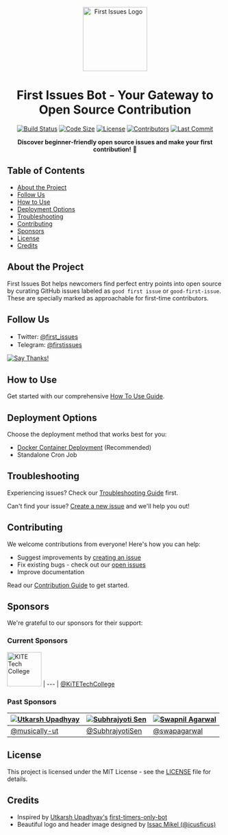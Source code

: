 <div align="center">
  <img src="https://raw.githubusercontent.com/arshadkazmi42/first-issues/master/assets/first_issues_round.png" height="150" alt="First Issues Logo">

#  First Issues Bot - Your Gateway to Open Source Contribution

[![Build Status](https://img.shields.io/github/actions/workflow/status/arshadkazmi42/first-issues/pytest.yml?branch=master&label=Build&logo=github)](https://github.com/arshadkazmi42/first-issues/actions/workflows/pytest.yml)
[![Code Size](https://img.shields.io/github/languages/code-size/arshadkazmi42/first-issues?logo=github)](https://github.com/arshadkazmi42/first-issues)
[![License](https://img.shields.io/github/license/arshadkazmi42/first-issues?color=blue&logo=opensourceinitiative)](https://github.com/arshadkazmi42/first-issues/blob/master/LICENSE)
[![Contributors](https://img.shields.io/github/contributors/arshadkazmi42/first-issues?color=green&logo=github)](https://github.com/arshadkazmi42/first-issues/graphs/contributors)
[![Last Commit](https://img.shields.io/github/last-commit/arshadkazmi42/first-issues?logo=git)](https://github.com/arshadkazmi42/first-issues)

 **Discover beginner-friendly open source issues and make your first contribution!** 🌟

</div>

##  Table of Contents
- [About the Project](#-about-the-project)
- [Follow Us](#-follow-us)
- [How to Use](#️-how-to-use)
- [Deployment Options](#-deployment-options)
- [Troubleshooting](#-troubleshooting)
- [Contributing](#-contributing)
- [Sponsors](#-sponsors)
- [License](#-license)
- [Credits](#-credits)

##  About the Project

First Issues Bot helps newcomers find perfect entry points into open source by curating GitHub issues labeled as `good first issue` or `good-first-issue`. These are specially marked as approachable for first-time contributors.

##  Follow Us
- Twitter: [@first_issues](https://twitter.com/first_issues) <img src="https://pbs.twimg.com/profile_images/1111729635610382336/_65QFl7B.png" height="16">
- Telegram: [@firstissues](https://t.me/firstissues) <img src="https://upload.wikimedia.org/wikipedia/commons/thumb/d/dd/Telegram_alternative_logo.svg/256px-Telegram_alternative_logo.svg.png" height="16">

[![Say Thanks!](https://img.shields.io/badge/Say%20Thanks-!-1EAEDB.svg?logo=githubsponsors)](https://saythanks.io/to/arshadkazmi42&first-issues)

##  How to Use

Get started with our comprehensive [How To Use Guide](HOW_TO_USE.md).

##  Deployment Options

Choose the deployment method that works best for you:

- [Docker Container Deployment](DOCKER_DEPLOYMENT.md) (Recommended)
- Standalone Cron Job

##  Troubleshooting

Experiencing issues? Check our [Troubleshooting Guide](TROUBLESHOOTING.md) first.

Can't find your issue? [Create a new issue](https://github.com/arshadkazmi42/first-issues/issues/new) and we'll help you out!

##  Contributing

We welcome contributions from everyone! Here's how you can help:

-  Suggest improvements by [creating an issue](https://github.com/arshadkazmi42/first-issues/issues/new)
-  Fix existing bugs - check out our [open issues](https://github.com/arshadkazmi42/first-issues/issues)
-  Improve documentation

Read our [Contribution Guide](Contribution.md) to get started.

##  Sponsors

We're grateful to our sponsors for their support:

###  Current Sponsors
[<img src="./assets/kite-logo.png" alt="KITE Tech College" style="height:80px;"/>](https://www.kgkite.ac.in/)
| --- |
[@KiTETechCollege](https://twitter.com/KiTETechCollege)

###  Past Sponsors
| [![Utkarsh Upadhyay](https://github.com/musically-ut.png?size=80)](https://github.com/musically-ut) | [![Subhrajyoti Sen](https://github.com/SubhrajyotiSen.png?size=80)](https://github.com/SubhrajyotiSen) | [![Swapnil Agarwal](https://github.com/swapagarwal.png?size=80)](https://github.com/swapagarwal) |
|---------------------------------------------------------------------------------------------------|------------------------------------------------------------------------------------------------------|------------------------------------------------------------------------------------------------|
| [@musically-ut](https://github.com/musically-ut)                                                  | [@SubhrajyotiSen](https://github.com/SubhrajyotiSen)                                                | [@swapagarwal](https://github.com/swapagarwal)                                                |

##  License

This project is licensed under the MIT License - see the [LICENSE](LICENSE) file for details.

##  Credits

- Inspired by [Utkarsh Upadhyay's](https://github.com/musically-ut) [first-timers-only-bot](https://github.com/musically-ut/first-timers-only-bot)
- Beautiful logo and header image designed by [Issac Mikel (@icusficus)](https://github.com/icusficus)
